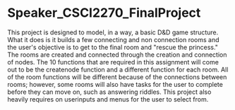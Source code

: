 # Speaker_CSCI2270_FinalProject

This project is designed to model, in a way, a basic D&D game structure. What it does is it builds a few connecting and non connection rooms and the user's objective is to get to the final room and "rescue the princess." The rooms are created and connected through the creation and connection of nodes. The 10 functions that are required in this assignment will come out to be the createnode function and a different function for each room. All of the room functions will be different because of the connections between rooms; however, some rooms will also have tasks for the user to complete before they can move on, such as answering riddles. This project also heavily requires on userinputs and menus for the user to select from. 

